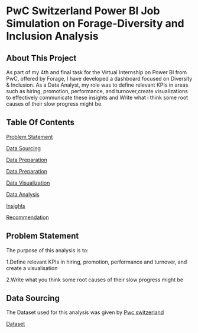 # PwC Switzerland Power BI Job Simulation on Forage-Diversity and Inclusion Analysis

## About This Project

As part of my 4th and final task for the Virtual Internship on Power BI from PwC, offered by Forage, I have developed a dashboard focused on Diversity & Inclusion. As a Data Analyst, my role was to define relevant KPIs in areas such as hiring, promotion, performance, and turnover,create visualizations to effectively communicate these insights and Write what i think some root causes of their slow progress might be.

## Table Of Contents

[Problem Statement](#ProblemStatement)

[Data Sourcing](#DataSourcing)

[Data Preparation](#DataPreparation)

[Data Preparation](#DataPreparation)

[Data Visualization](#DataVisualization)

[Data Analysis](#DataAnalysis)

[Insights](#Insights)

[Recommendation](#Recommendation)

## Problem Statement

The purpose of this analysis is to:

1.Define relevant KPIs in hiring, promotion, performance and turnover, and create a visualisation

2.Write what you think some root causes of their slow progress might be

## Data Sourcing

The Dataset used for this analysis was given by [Pwc switzerland](https://www.pwc.ch/en/careers-with-pwc/students/virtual-case-experience.html)

[Dataset](https://github.com/GBM1228/HR-Gender-Equity-Dashboard-using-Power-BI/blob/main/03%20Diversity-Inclusion-Dataset.xlsx)
